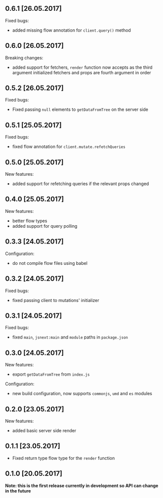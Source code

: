 ## 0.6.1 [26.05.2017]

Fixed bugs:

* added missing flow annotation for `client.query()` method

## 0.6.0 [26.05.2017]

Breaking changes:

* added support for fetchers, `render` function now accepts as the third argument initialized fetchers and props are fourth argument in order

## 0.5.2 [26.05.2017]

Fixed bugs:

* Fixed passing `null` elements to `getDataFromTree` on the server side

## 0.5.1 [25.05.2017]

Fixed bugs:

* fixed flow annotation for `client.mutate.refetchQueries`

## 0.5.0 [25.05.2017]

New features:

* added support for refetching queries if the relevant props changed

## 0.4.0 [25.05.2017]

New features:

* better flow types
* added support for query polling

## 0.3.3 [24.05.2017]

Configuration:

* do not compile flow files using babel

## 0.3.2 [24.05.2017]

Fixed bugs:

* fixed passing client to mutations' initializer

## 0.3.1 [24.05.2017]

Fixed bugs:

* fixed `main`, `jsnext:main` and `module` paths in `package.json`

## 0.3.0 [24.05.2017]

New features:

* export `getDataFromTree` from `index.js`

Configuration:

* new build configuration, now supports `commonjs`, `umd` and `es` modules

## 0.2.0 [23.05.2017]

New features:

* added basic server side render

## 0.1.1 [23.05.2017]

* Fixed return type flow type for the `render` function

## 0.1.0 [20.05.2017]

**Note: this is the first release currently in development so API can change in the future**
